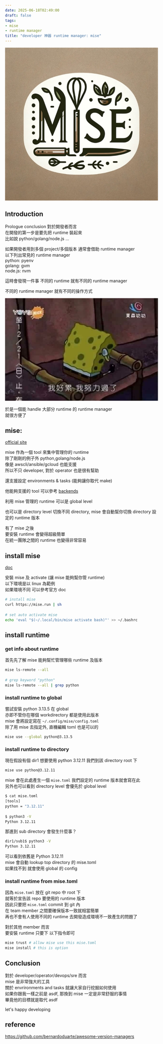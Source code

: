 ```yaml
---
date: 2025-06-18T02:49:00  
draft: false
tags:
- mise
- runtime manager
title: "developer 神器 runtime manager: mise"
---
```

![alt](images/banner.png)  

<!--more-->

## Introduction
Prologue
conclusion
對於開發者而言  
在開發的第一步是要先把 runtime 裝起來  
比如說 python/golang/node.js ...  

如果開發者用到多個 project/多個版本 通常會借助 runtime manager  
以下列出常見的 runtime manager  
python: pyenv  
golang: gvm  
node.js: nvm   

這時會發現一件事 不同的 runtime 就有不同的 runtime manager  

不同的 runtime manager 就有不同的操作方式  

![我好累](images/我好累.jpeg)


於是一個能 handle 大部分 runtime 的 runtime manager  
就很方便了  

## mise:  
[official site](https://mise.jdx.dev)

mise 作為一個 tool 來集中管理你的 runtime  
除了剛剛的例子外 python,golang/node.js  
像是 awscli/ansible/gcloud 也能支援  
所以不只 developer, 對於 operator 也是很有幫助  

還支援設定 environments & tasks (能夠讓你取代 make)  

他能夠支援的 tool 可以參考 [backends](https://mise.jdx.dev/dev-tools/backends/)  

利用 mise 管理的 runtime 可以是 global level  

也可以是 directory level
切換不同 directory, mise 會自動幫你切換 directory 設定的 runtime 版本  

有了 mise 之後   
要安裝 runtime 會變得超級簡單  
在統一團隊之間的 runtime 也變得非常容易  

## install mise
[doc](https://mise.jdx.dev/getting-started.html)

安裝 mise 及 activate (讓 mise 能夠幫你管 runtime)  
以下環境是以 linux 為範例  
如果環境不同 可以參考官方 doc  

```bash
# install mise
curl https://mise.run | sh

# set auto activate mise
echo 'eval "$(~/.local/bin/mise activate bash)"' >> ~/.bashrc
```

## install runtime

### get info about runtime
首先先了解 mise 能夠幫忙管理哪些 runtime 及版本
```bash
mise ls-remote --all

# grep keyword "python"
mise ls-remote --all | grep python
```

### install runtime to global
嘗試安裝 python 3.13.5 在 global  
亦即不管你在哪個 workdirectory 都是使用此版本  
mise 會將設定寫在 `~/.config/mise/config.toml`  
除了用 mise 去指定外, 直機編輯 toml 也是可以的  

```bash
mise use --global python@3.13.5
```

### install runtime to directory

現在假設有個 dir1 想要使用 python 3.12.11
我們到該 directory root 下

```bash
mise use python@3.12.11
```

mise 會在此處產生一個 `mise.toml` 我們設定的 runtime 版本就會寫在此  
另外也可以看到 directory level 會優先於 global level 
```bash
$ cat mise.toml 
[tools]
python = "3.12.11"

$ python3 -V
Python 3.12.11
```

那進到 sub directory 會發生什麼事？ 
```bash
dir1/sub1$ python3 -V
Python 3.12.11
```

可以看到依舊是 Python 3.12.11  
mise 會自動 lookup top directory 的 mise.toml  
如果找不到 就會使用 global 的 config  


### install runtime from mise.toml

因為 `mise.toml` 放在 git repo 中 root 下  
就等於宣告該 repo 要使用的 runtime 版本  
因此只要把 `mise.toml` commit 到 git 內  
在 team member 之間要確保版本一致就相當簡單  
再也不會有人使用不同的 runtime 去開發造成環境不一致產生的問題了  

對於其他 member 而言  
要安裝 runtime 只要下 以下指令即可   

```bash
mise trust # allow mise use this mise.toml
mise install # this is option
```

## Conclusion
對於 developer/operator/devops/sre 而言  
mise 是非常強大的工具  
關於 envrironments and tasks 就讓大家自行挖掘如何使用  
如果你跟我一樣之前是 asdf, 那換到 mise 一定是非常舒服的事情  
畢竟他的目標就是取代 asdf  

let's happy developing  

## reference
https://github.com/bernardoduarte/awesome-version-managers

